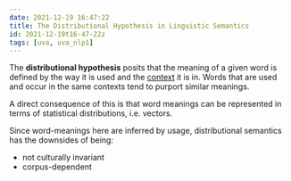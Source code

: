 ```yaml
---
date: 2021-12-19 16:47:22
title: The Distributional Hypothesis in Linguistic Semantics
id: 2021-12-19t16-47-22z
tags: [uva, uva_nlp1]
---
```


The **distributional hypothesis** posits that the meaning of a given word is
defined by the way it is used and the [context](./2021-12-20t17-53-11z.md) it is
in. Words that are used and occur in the same contexts tend to purport similar
meanings.

A direct consequence of this is that word meanings can be represented in terms
of statistical distributions, i.e. vectors.

Since word-meanings here are inferred by usage, distributional semantics has the
downsides of being:

- not culturally invariant
- corpus-dependent
